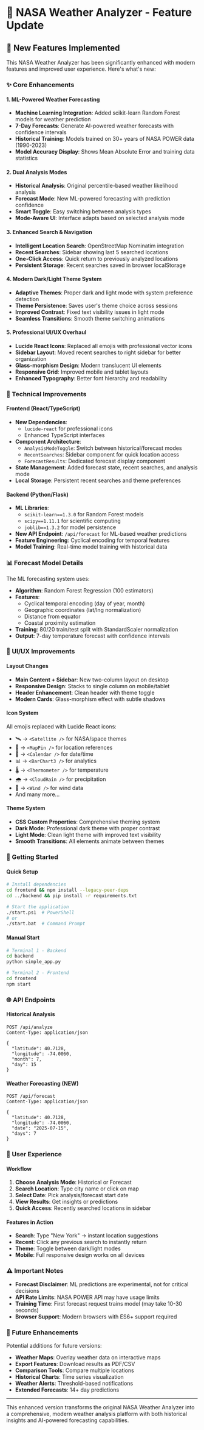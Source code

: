 # 🚀 NASA Weather Analyzer - Feature Update

## 🌟 New Features Implemented

This NASA Weather Analyzer has been significantly enhanced with modern features and improved user experience. Here's what's new:

### ✨ Core Enhancements

#### 1. **ML-Powered Weather Forecasting**
- **Machine Learning Integration**: Added scikit-learn Random Forest models for weather prediction
- **7-Day Forecasts**: Generate AI-powered weather forecasts with confidence intervals
- **Historical Training**: Models trained on 30+ years of NASA POWER data (1990-2023)
- **Model Accuracy Display**: Shows Mean Absolute Error and training data statistics

#### 2. **Dual Analysis Modes**
- **Historical Analysis**: Original percentile-based weather likelihood analysis
- **Forecast Mode**: New ML-powered forecasting with prediction confidence
- **Smart Toggle**: Easy switching between analysis types
- **Mode-Aware UI**: Interface adapts based on selected analysis mode

#### 3. **Enhanced Search & Navigation**
- **Intelligent Location Search**: OpenStreetMap Nominatim integration
- **Recent Searches**: Sidebar showing last 5 searched locations
- **One-Click Access**: Quick return to previously analyzed locations
- **Persistent Storage**: Recent searches saved in browser localStorage

#### 4. **Modern Dark/Light Theme System**
- **Adaptive Themes**: Proper dark and light mode with system preference detection
- **Theme Persistence**: Saves user's theme choice across sessions
- **Improved Contrast**: Fixed text visibility issues in light mode
- **Seamless Transitions**: Smooth theme switching animations

#### 5. **Professional UI/UX Overhaul**
- **Lucide React Icons**: Replaced all emojis with professional vector icons
- **Sidebar Layout**: Moved recent searches to right sidebar for better organization
- **Glass-morphism Design**: Modern translucent UI elements
- **Responsive Grid**: Improved mobile and tablet layouts
- **Enhanced Typography**: Better font hierarchy and readability

### 🔧 Technical Improvements

#### Frontend (React/TypeScript)
- **New Dependencies**: 
  - `lucide-react` for professional icons
  - Enhanced TypeScript interfaces
- **Component Architecture**: 
  - `AnalysisModeToggle`: Switch between historical/forecast modes
  - `RecentSearches`: Sidebar component for quick location access
  - `ForecastResults`: Dedicated forecast display component
- **State Management**: Added forecast state, recent searches, and analysis mode
- **Local Storage**: Persistent recent searches and theme preferences

#### Backend (Python/Flask)
- **ML Libraries**: 
  - `scikit-learn==1.3.0` for Random Forest models
  - `scipy==1.11.1` for scientific computing
  - `joblib==1.3.2` for model persistence
- **New API Endpoint**: `/api/forecast` for ML-based weather predictions
- **Feature Engineering**: Cyclical encoding for temporal features
- **Model Training**: Real-time model training with historical data

### 📊 Forecast Model Details

The ML forecasting system uses:
- **Algorithm**: Random Forest Regression (100 estimators)
- **Features**: 
  - Cyclical temporal encoding (day of year, month)
  - Geographic coordinates (lat/lng normalization)
  - Distance from equator
  - Coastal proximity estimation
- **Training**: 80/20 train/test split with StandardScaler normalization
- **Output**: 7-day temperature forecast with confidence intervals

### 🎨 UI/UX Improvements

#### Layout Changes
- **Main Content + Sidebar**: New two-column layout on desktop
- **Responsive Design**: Stacks to single column on mobile/tablet
- **Header Enhancement**: Clean header with theme toggle
- **Modern Cards**: Glass-morphism effect with subtle shadows

#### Icon System
All emojis replaced with Lucide React icons:
- 🛰️ → `<Satellite />` for NASA/space themes
- 📍 → `<MapPin />` for location references
- 📅 → `<Calendar />` for date/time
- 📊 → `<BarChart3 />` for analytics
- 🌡️ → `<Thermometer />` for temperature
- 🌧️ → `<CloudRain />` for precipitation
- 💨 → `<Wind />` for wind data
- And many more...

#### Theme System
- **CSS Custom Properties**: Comprehensive theming system
- **Dark Mode**: Professional dark theme with proper contrast
- **Light Mode**: Clean light theme with improved text visibility
- **Smooth Transitions**: All elements animate between themes

### 🚀 Getting Started

#### Quick Setup
```bash
# Install dependencies
cd frontend && npm install --legacy-peer-deps
cd ../backend && pip install -r requirements.txt

# Start the application
./start.ps1  # PowerShell
# or
./start.bat  # Command Prompt
```

#### Manual Start
```bash
# Terminal 1 - Backend
cd backend
python simple_app.py

# Terminal 2 - Frontend
cd frontend
npm start
```

### 🌐 API Endpoints

#### Historical Analysis
```http
POST /api/analyze
Content-Type: application/json

{
  "latitude": 40.7128,
  "longitude": -74.0060,
  "month": 7,
  "day": 15
}
```

#### Weather Forecasting (NEW)
```http
POST /api/forecast
Content-Type: application/json

{
  "latitude": 40.7128,
  "longitude": -74.0060,
  "date": "2025-07-15",
  "days": 7
}
```

### 📱 User Experience

#### Workflow
1. **Choose Analysis Mode**: Historical or Forecast
2. **Search Location**: Type city name or click on map
3. **Select Date**: Pick analysis/forecast start date
4. **View Results**: Get insights or predictions
5. **Quick Access**: Recently searched locations in sidebar

#### Features in Action
- **Search**: Type "New York" → instant location suggestions
- **Recent**: Click any previous search to instantly return
- **Theme**: Toggle between dark/light modes
- **Mobile**: Full responsive design works on all devices

### ⚠️ Important Notes

- **Forecast Disclaimer**: ML predictions are experimental, not for critical decisions
- **API Rate Limits**: NASA POWER API may have usage limits
- **Training Time**: First forecast request trains model (may take 10-30 seconds)
- **Browser Support**: Modern browsers with ES6+ support required

### 🔮 Future Enhancements

Potential additions for future versions:
- **Weather Maps**: Overlay weather data on interactive maps
- **Export Features**: Download results as PDF/CSV
- **Comparison Tools**: Compare multiple locations
- **Historical Charts**: Time series visualization
- **Weather Alerts**: Threshold-based notifications
- **Extended Forecasts**: 14+ day predictions

---

This enhanced version transforms the original NASA Weather Analyzer into a comprehensive, modern weather analysis platform with both historical insights and AI-powered forecasting capabilities.
